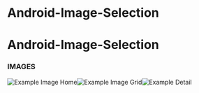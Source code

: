 # Android-Image-Selection
# Android-Image-Selection

### IMAGES
![Example Image Home][1]![Example Image Grid][1]![Example Detail][3]

[1]: http://i.imgur.com/OpguHF0.png
[2]: http://i.imgur.com/02K39SD.png
[3]: http://i.imgur.com/JUUHwjX.png
